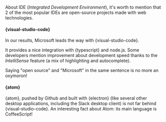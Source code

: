 About IDE (*Integrated Development Environment*), it's worth to mention that 2 of the most popular IDEs are open-source projects made with web technologies.

#### {visual-studio-code}

In our results, Microsoft leads the way with {visual-studio-code}.

It provides a nice integration with {typescript} and node.js.
Some developers mention improvement about development speed thanks to the *IntelliSense* feature (a mix of highlighting and autocomplete).

Saying "open source" and "Microsoft" in the same sentence is no more an oxymoron!

#### {atom}

{atom}, pushed by Github and built with {electron} (like several other desktop applications, including the Slack desktop client) is not far behind {visual-studio-code}. An interesting fact about Atom: its main language is CoffeeScript!
